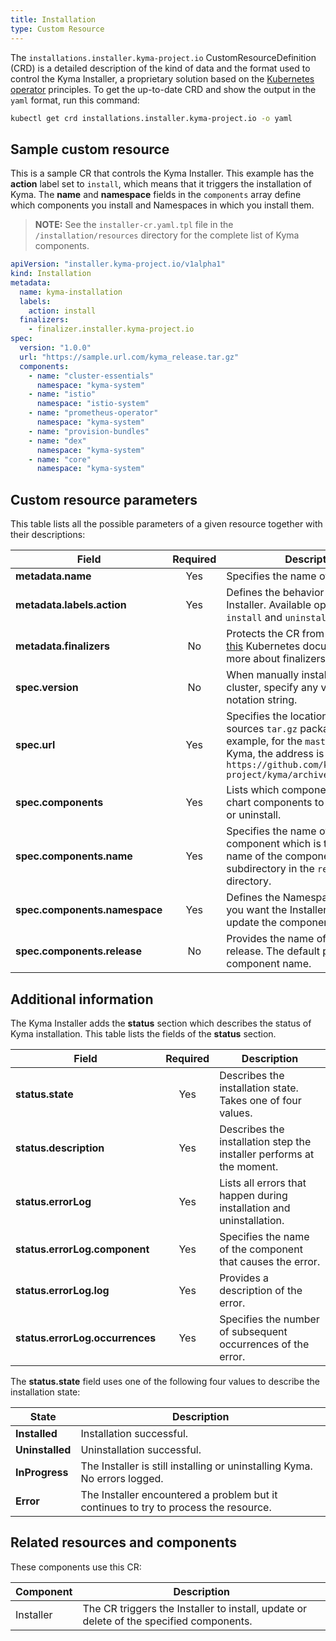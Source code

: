 ```yaml
---
title: Installation
type: Custom Resource
---
```


The `installations.installer.kyma-project.io` CustomResourceDefinition (CRD) is a detailed description of the kind of data and the format used to control the Kyma Installer, a proprietary solution based on the
[Kubernetes operator](https://coreos.com/operators/) principles. To get the up-to-date CRD and show the output in the `yaml` format, run this command:  

```bash
kubectl get crd installations.installer.kyma-project.io -o yaml
```

## Sample custom resource

This is a sample CR that controls the Kyma Installer. This example has the **action** label set to `install`, which means that it triggers the installation of Kyma. The  **name** and **namespace**  fields in the `components` array define which components you install and Namespaces in which you install them.

>**NOTE:** See the `installer-cr.yaml.tpl` file in the `/installation/resources` directory for the complete list of Kyma components.

```yaml
apiVersion: "installer.kyma-project.io/v1alpha1"
kind: Installation
metadata:
  name: kyma-installation
  labels:
    action: install
  finalizers:
    - finalizer.installer.kyma-project.io
spec:
  version: "1.0.0"
  url: "https://sample.url.com/kyma_release.tar.gz"
  components:
    - name: "cluster-essentials"
      namespace: "kyma-system"
    - name: "istio"
      namespace: "istio-system"
    - name: "prometheus-operator"
      namespace: "kyma-system"
    - name: "provision-bundles"
    - name: "dex"
      namespace: "kyma-system"
    - name: "core"
      namespace: "kyma-system"
```

## Custom resource parameters

This table lists all the possible parameters of a given resource together with their descriptions:

| Field   |      Required      |  Description |
|----------|:-------------:|------|
| **metadata.name** | Yes | Specifies the name of the CR. |
| **metadata.labels.action** | Yes | Defines the behavior of the Kyma Installer. Available options are `install` and `uninstall`. |
| **metadata.finalizers** | No | Protects the CR from deletion. Read [this](https://kubernetes.io/docs/tasks/access-kubernetes-api/custom-resources/custom-resource-definitions/#finalizers) Kubernetes document to learn more about finalizers. |
| **spec.version** | No | When manually installing Kyma on a cluster, specify any valid [SemVer](https://semver.org/) notation string. |
| **spec.url** | Yes | Specifies the location of the Kyma sources `tar.gz` package. For example, for the `master` branch of Kyma, the address is `https://github.com/kyma-project/kyma/archive/master.tar.gz` |
| **spec.components** | Yes | Lists which components of Helm chart components to install, update or uninstall. |
| **spec.components.name** | Yes | Specifies the name of the component which is the same as the name of the component subdirectory in the `resources` directory. |
| **spec.components.namespace** | Yes | Defines the Namespace in which you want the Installer to install or update the component. |
| **spec.components.release** | No | Provides the name of the Helm release. The default parameter is the component name. |

## Additional information

The Kyma Installer adds the **status** section which describes the status of Kyma installation. This table lists the fields of the **status** section.

| Field   |      Required      |  Description |
|----------|:-------------:|------|
| **status.state** | Yes | Describes the installation state. Takes one of four values. |
| **status.description** | Yes | Describes the installation step the installer performs at the moment. |
| **status.errorLog** | Yes | Lists all errors that happen during installation and uninstallation. |
| **status.errorLog.component** | Yes | Specifies the name of the component that causes the error. |
| **status.errorLog.log** | Yes | Provides a description of the error. |
| **status.errorLog.occurrences** | Yes | Specifies the number of subsequent occurrences of the error. |

The **status.state** field uses one of the following four values to describe the installation state:

|   State   |  Description |
|----------|-------------|
| **Installed** | Installation successful. |
| **Uninstalled** | Uninstallation successful. |
| **InProgress** | The Installer is still installing or uninstalling Kyma. No errors logged. |
| **Error** | The Installer encountered a problem but it continues to try to process the resource. |

## Related resources and components

These components use this CR:

| Component   |   Description |
|----------|------|
| Installer  |  The CR triggers the Installer to install, update or delete of the specified components. |
